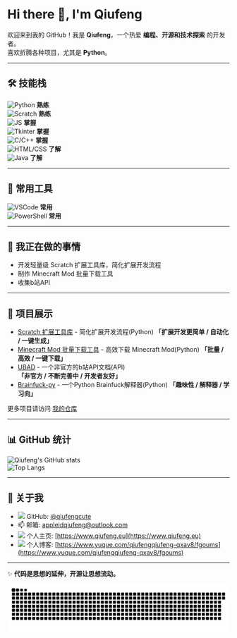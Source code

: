 # Hi there 👋, I'm Qiufeng

欢迎来到我的 GitHub！我是 **Qiufeng**，一个热爱 **编程、开源和技术探索** 的开发者。  
喜欢折腾各种项目，尤其是 **Python**。

---

## 🛠 技能栈

![Python](https://img.shields.io/badge/Python-★★★★★-blue) **熟练**  
![Scratch](https://img.shields.io/badge/Scratch-★★★★★-blue) **熟练**  
![JS](https://img.shields.io/badge/JavaScript-★★★★-blue) **掌握**  
![Tkinter](https://img.shields.io/badge/Tkinter-★★★-blue) **掌握**  
![C/C++](https://img.shields.io/badge/C/C++-★★★-blue) **掌握**  
![HTML/CSS](https://img.shields.io/badge/HTML/CSS-★★-blue) **了解**  
![Java](https://img.shields.io/badge/Java-★-F89820) **了解**

---

## 🧰 常用工具

![VSCode](https://img.shields.io/badge/VSCode-IDE-blue?logo=VisualStudioCode&logoColor=white) **常用**  
![PowerShell](https://img.shields.io/badge/PowerShell-COMMAND-blue?logo=PowerShell&logoColor=white) **常用**

---

## 🔭 我正在做的事情

- 开发轻量级 Scratch 扩展工具库，简化扩展开发流程  
- 制作 Minecraft Mod 批量下载工具
- 收集b站API  

---

## 🚀 项目展示

- [Scratch 扩展工具库](https://github.com/qiufengcute/ScratchExtensionTools) - 简化扩展开发流程(Python) **「扩展开发更简单 / 自动化 / 一键生成」**  
- [Minecraft Mod 批量下载工具](https://github.com/qiufengcute/Packnload) - 高效下载 Minecraft Mod(Python) **「批量 / 高效 / 一键下载」**  
- [UBAD](https://github.com/qiufengcute/unofficial-bilibili-apis-docs) - 一个非官方的b站API文档(API) **「非官方 / 不断完善中 / 开发者友好」**  
- [Brainfuck-py](https://github.com/qiufengcute/brainfuck-py) - 一个Python Brainfuck解释器(Python) **「趣味性 / 解释器 / 学习向」**  

更多项目请访问 [我的仓库](https://github.com/qiufengcute?tab=repositories)  

---

## 📊 GitHub 统计

![Qiufeng's GitHub stats](https://github-readme-stats.vercel.app/api?username=qiufengcute&show_icons=true&theme=radical) 
<br>
![Top Langs](https://github-readme-stats.vercel.app/api/top-langs/?username=qiufengcute&layout=compact&theme=radical)

---

## 🔗 关于我

- <img src="https://github.githubassets.com/favicons/favicon.png" width="16"/> GitHub: [@qiufengcute](https://github.com/qiufengcute)  
- 📫 邮箱: [appleidqiufeng@outlook.com](mailto:appleidqiufeng@outlook.com)  
- <img src="https://cdn.simpleicons.org/googlechrome/4285F4" width="16"/> 个人主页: [https://www.qiufeng.eu](https://www.qiufeng.eu)  
- <img src="https://cdn.simpleicons.org/bookstack/0288D1" width="16"/> 个人博客: [https://www.yuque.com/qiufengqiufeng-qxav8/fgoums](https://www.yuque.com/qiufengqiufeng-qxav8/fgoums)  

---

✨ **代码是思想的延伸，开源让思想流动。**  

<picture>
  <source media="(prefers-color-scheme: dark)" srcset="github-snake-dark.svg">
  <source media="(prefers-color-scheme: light)" srcset="github-snake.svg">
  <img alt="贡献蛇" src="github-snake.svg">
</picture>

